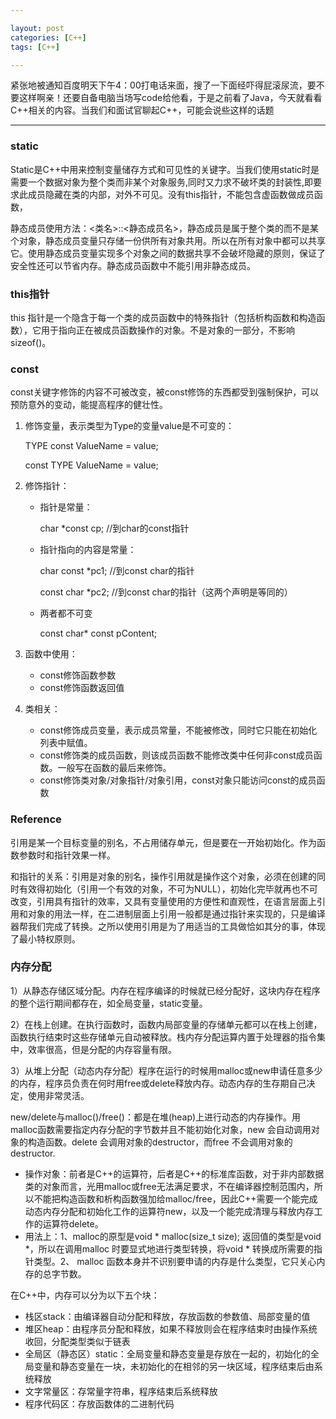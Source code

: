 ```yaml
---

layout: post
categories: [C++]
tags: [C++]

---
```


紧张地被通知百度明天下午4：00打电话来面，搜了一下面经吓得屁滚尿流，要不要这样啊亲！还要自备电脑当场写code给他看，于是之前看了Java，今天就看看C++相关的内容。当我们和面试官聊起C++，可能会说些这样的话题
- - -

### static

Static是C++中用来控制变量储存方式和可见性的关键字。当我们使用static时是需要一个数据对象为整个类而非某个对象服务,同时又力求不破坏类的封装性,即要求此成员隐藏在类的内部，对外不可见。没有this指针，不能包含虚函数做成员函数，

静态成员使用方法：<类名>::<静态成员名>，静态成员是属于整个类的而不是某个对象，静态成员变量只存储一份供所有对象共用。所以在所有对象中都可以共享它。使用静态成员变量实现多个对象之间的数据共享不会破坏隐藏的原则，保证了安全性还可以节省内存。静态成员函数中不能引用非静态成员。

### this指针

this 指针是一个隐含于每一个类的成员函数中的特殊指针（包括析构函数和构造函数），它用于指向正在被成员函数操作的对象。不是对象的一部分，不影响sizeof()。

### const

const关键字修饰的内容不可被改变，被const修饰的东西都受到强制保护，可以预防意外的变动，能提高程序的健壮性。

1. 修饰变量，表示类型为Type的变量value是不可变的：

      TYPE const ValueName = value; 
        
      const TYPE ValueName = value; 
2. 修饰指针：
    - 指针是常量： 
    
         char *const cp; //到char的const指针
 
    - 指针指向的内容是常量：
         
         char const *pc1; //到const char的指针
         
         const char *pc2; //到const char的指针（这两个声明是等同的）
    
    - 两者都不可变
    
         const char* const pContent;
     
3. 函数中使用：
    - const修饰函数参数
    - const修饰函数返回值
4. 类相关：
    - const修饰成员变量，表示成员常量，不能被修改，同时它只能在初始化列表中赋值。
    - const修饰类的成员函数，则该成员函数不能修改类中任何非const成员函数。一般写在函数的最后来修饰。
    - const修饰类对象/对象指针/对象引用，const对象只能访问const的成员函数
    

### Reference

引用是某一个目标变量的别名，不占用储存单元，但是要在一开始初始化。作为函数参数时和指针效果一样。

和指针的关系：引用是对象的别名，操作引用就是操作这个对象，必须在创建的同时有效得初始化（引用一个有效的对象，不可为NULL），初始化完毕就再也不可改变，引用具有指针的效率，又具有变量使用的方便性和直观性，在语言层面上引用和对象的用法一样，在二进制层面上引用一般都是通过指针来实现的，只是编译器帮我们完成了转换。之所以使用引用是为了用适当的工具做恰如其分的事，体现了最小特权原则。


### 内存分配

1）从静态存储区域分配。内存在程序编译的时候就已经分配好，这块内存在程序的整个运行期间都存在，如全局变量，static变量。

2）在栈上创建。在执行函数时，函数内局部变量的存储单元都可以在栈上创建，函数执行结束时这些存储单元自动被释放。栈内存分配运算内置于处理器的指令集中，效率很高，但是分配的内存容量有限。

3）从堆上分配（动态内存分配）程序在运行的时候用malloc或new申请任意多少的内存，程序员负责在何时用free或delete释放内存。动态内存的生存期自己决定，使用非常灵活。

 new/delete与malloc()/free()：都是在堆(heap)上进行动态的内存操作。用malloc函数需要指定内存分配的字节数并且不能初始化对象，new 会自动调用对象的构造函数。delete 会调用对象的destructor，而free 不会调用对象的destructor.
    
- 操作对象：前者是C++的运算符，后者是C++的标准库函数，对于非内部数据类的对象而言，光用malloc或free无法满足要求，不在编译器控制范围内，所以不能把构造函数和析构函数强加给malloc/free，因此C++需要一个能完成动态内存分配和初始化工作的运算符new，以及一个能完成清理与释放内存工作的运算符delete。
- 用法上：1、malloc的原型是void * malloc(size_t size); 返回值的类型是void *，所以在调用malloc 时要显式地进行类型转换，将void * 转换成所需要的指针类型。2、 malloc 函数本身并不识别要申请的内存是什么类型，它只关心内存的总字节数。
    
在C++中，内存可以分为以下五个块：

 - 栈区stack：由编译器自动分配和释放，存放函数的参数值、局部变量的值
 - 堆区heap：由程序员分配和释放，如果不释放则会在程序结束时由操作系统收回，分配类型类似于链表
 - 全局区（静态区）static：全局变量和静态变量是存放在一起的，初始化的全局变量和静态变量在一块，未初始化的在相邻的另一块区域，程序结束后由系统释放
 - 文字常量区：存常量字符串，程序结束后系统释放
 - 程序代码区：存放函数体的二进制代码
 

 
    